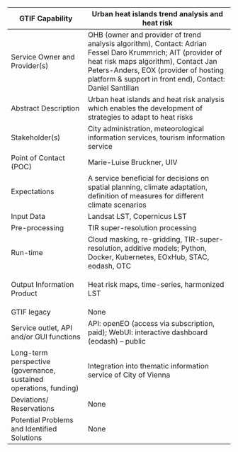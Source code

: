 ﻿|GTIF Capability|**Urban heat islands trend analysis and heat risk**|
| - | - |
|Service Owner and Provider(s)|OHB (owner and provider of trend analysis algorithm), Contact: Adrian Fessel Daro Krummrich; AIT (provider of heat risk maps algorithm), Contact Jan Peters-Anders, EOX (provider of hosting platform & support in front end), Contact: Daniel Santillan|
|Abstract Description|Urban heat islands and heat risk analysis which enables the development of strategies to adapt to heat risks|
|Stakeholder(s)|City administration, meteorological information services, tourism information service|
|Point of Contact (POC)|Marie-Luise Bruckner, UIV|
|Expectations|A service beneficial for decisions on spatial planning, climate adaptation, definition of measures for different climate scenarios|
|Input Data|Landsat LST, Copernicus LST|
|Pre-processing|TIR super-resolution processing|
|Run-time|Cloud masking, re-gridding, TIR-super-resolution, additive models; Python, Docker, Kubernetes, EOxHub, STAC, eodash, OTC|
|Output Information Product|<p>Heat risk maps, time-series, harmonized LST</p><p></p>|
|GTIF legacy|None|
|Service outlet, API and/or GUI functions|API: openEO (access via subscription, paid); WebUI: interactive dashboard (eodash) – public|
|Long-term perspective (governance, sustained operations, funding)|Integration into thematic information service of City of Vienna|
|Deviations/ Reservations|None|
|Potential Problems and Identified Solutions|None|


